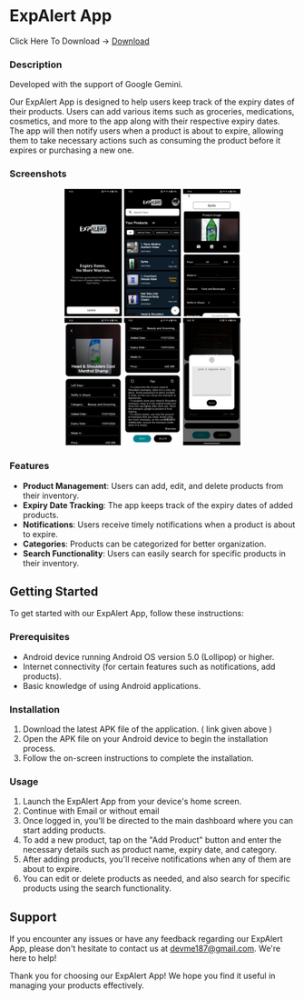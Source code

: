 # ExpAlert App

Click Here To Download -> 
  [Download](https://play.google.com/store/apps/details?id=com.prexp.prexp)

### Description

Developed with the support of Google Gemini.

Our ExpAlert App is designed to help users keep track of the expiry dates of their products. Users can add various items such as groceries, medications, cosmetics, and more to the app along with their respective expiry dates. The app will then notify users when a product is about to expire, allowing them to take necessary actions such as consuming the product before it expires or purchasing a new one.

### Screenshots

<div align="center">
    <img src="https://github.com/Yash-chotaliya/PREXP-SS/blob/main/SignIn.jpeg" alt="Signin" width="20%">
    <img src="https://github.com/Yash-chotaliya/PREXP-SS/blob/main/Home.jpeg" alt="Home Screen" width="20%">
    <img src="https://github.com/Yash-chotaliya/PREXP-SS/blob/main/Add%20product.jpeg" alt="Add Product" width="20%">
    <br>
    <img src="https://github.com/Yash-chotaliya/PREXP-SS/blob/main/Show%20product%201.jpeg" alt="Show Product 1" width="20%">
    <img src="https://github.com/Yash-chotaliya/PREXP-SS/blob/main/Show%20product%202.jpeg" alt="Show Product 2" width="20%">
    <img src="https://github.com/Yash-chotaliya/PREXP-SS/blob/main/update%20note.jpg" alt="Edit Notes" width="20%">
    <br>
  
</div>

### Features

- **Product Management**: Users can add, edit, and delete products from their inventory.
- **Expiry Date Tracking**: The app keeps track of the expiry dates of added products.
- **Notifications**: Users receive timely notifications when a product is about to expire.
- **Categories**: Products can be categorized for better organization.
- **Search Functionality**: Users can easily search for specific products in their inventory.

## Getting Started

To get started with our ExpAlert App, follow these instructions:

### Prerequisites

- Android device running Android OS version 5.0 (Lollipop) or higher.
- Internet connectivity (for certain features such as notifications, add products).
- Basic knowledge of using Android applications.

### Installation

1. Download the latest APK file of the application. ( link given above )
2. Open the APK file on your Android device to begin the installation process.
3. Follow the on-screen instructions to complete the installation.

### Usage

1. Launch the ExpAlert App from your device's home screen.
2. Continue with Email or without email
3. Once logged in, you'll be directed to the main dashboard where you can start adding products.
4. To add a new product, tap on the "Add Product" button and enter the necessary details such as product name, expiry date, and category.
5. After adding products, you'll receive notifications when any of them are about to expire.
6. You can edit or delete products as needed, and also search for specific products using the search functionality.

## Support

If you encounter any issues or have any feedback regarding our ExpAlert App, please don't hesitate to contact us at [devme187@gmail.com](mailto:devme187@gmail.com). We're here to help!

Thank you for choosing our ExpAlert App! We hope you find it useful in managing your products effectively.
